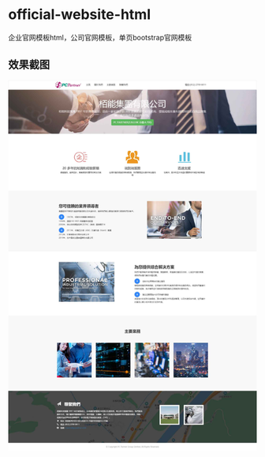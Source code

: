 # official-website-html
企业官网模板html，公司官网模板，单页bootstrap官网模板


## 效果截图

![alt text](images/screenshots.jpg "网站截图")
